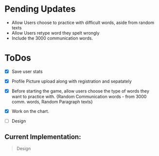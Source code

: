 # Pending Updates
- Allow Users choose to practice with difficult words, aside from random texts
- Allow Users retype word they spelt wrongly
- Include the 3000 communication words.

# ToDos
- [x] Save user stats
- [x] Profile Picture upload along with registration and sepatately
- [x] Before starting the game, allow users choose the type of words they want to practice with. {Random Communication words - from 3000 comm. words, Random Paragraph texts}
- [x] Work on the chart.
- [ ] Design


## Current Implementation:
> Design

